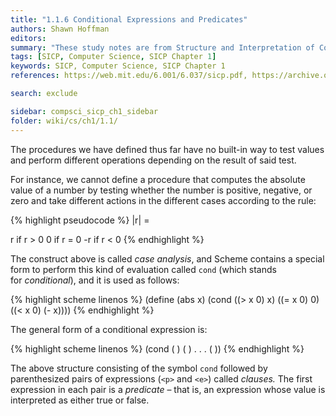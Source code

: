 ```yaml
---
title: "1.1.6 Conditional Expressions and Predicates"
authors: Shawn Hoffman
editors: 
summary: "These study notes are from Structure and Interpretation of Computer Programs - 2nd Edition (MIT Electrical Engineering and Computer Science) by Abelson, H. and Sussman, G."
tags: [SICP, Computer Science, SICP Chapter 1]
keywords: SICP, Computer Science, SICP Chapter 1
references: https://web.mit.edu/6.001/6.037/sicp.pdf, https://archive.org/details/ucberkeley_webcast_l28HAzKy0N8

search: exclude

sidebar: compsci_sicp_ch1_sidebar
folder: wiki/cs/ch1/1.1/
---
```


The procedures we have defined thus far have no built-in way to test values and perform different operations depending on the result of said test.

For instance, we cannot define a procedure that computes the absolute value of a number by testing whether the number is positive, negative, or zero and take different actions in the different cases according to the rule:

{% highlight pseudocode %}
|r| =

r  if r > 0
0  if r = 0
-r if r < 0
{% endhighlight %}

The construct above is called *case analysis*, and Scheme contains a special form to perform this kind of evaluation called `cond` (which stands for *conditional*), and it is used as follows:

{% highlight scheme linenos %}
(define (abs x)
    (cond ((> x 0) x)
          ((= x 0) 0)
          ((< x 0) (- x))))
{% endhighlight %}

The general form of a conditional expression is:

{% highlight scheme linenos %}
(cond (<p1> <e1>)
      (<p2> <e2>)
      .
      .
      .
      (<pn> <en>))
{% endhighlight %}

The above structure consisting of the symbol `cond` followed by parenthesized pairs of expressions (`<p>` and `<e>`) called *clauses.* The first expression in each pair is a *predicate* – that is, an expression whose value is interpreted as either true or false.
